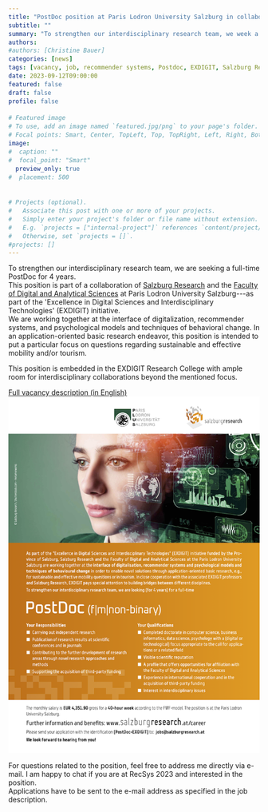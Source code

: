 ```yaml
---
title: "PostDoc position at Paris Lodron University Salzburg in collaboration with Salzburg Research"
subtitle: ""
summary: "To strengthen our interdisciplinary research team, we week a PostDoc working at the interface of digitalisation, recommender systems and psychological models and techniques of behavioural change—a collaboration between Salzburg Research and Paris Lodron University Salzburg as part of the 'Excellence in Digital Sciences and Interdisciplinary Technologies' (EXDIGIT) initiative."
authors: 
#authors: [Christine Bauer]
categories: [news]
tags: [vacancy, job, recommender systems, Postdoc, EXDIGIT, Salzburg Research, behavioral change]
date: 2023-09-12T09:00:00
featured: false
draft: false
profile: false

# Featured image
# To use, add an image named `featured.jpg/png` to your page's folder.
# Focal points: Smart, Center, TopLeft, Top, TopRight, Left, Right, BottomLeft, Bottom, BottomRight.
image:
#  caption: ""
#  focal_point: "Smart"
  preview_only: true
#  placement: 500


# Projects (optional).
#   Associate this post with one or more of your projects.
#   Simply enter your project's folder or file name without extension.
#   E.g. `projects = ["internal-project"]` references `content/project/deep-learning/index.md`.
#   Otherwise, set `projects = []`.
#projects: []
---
```


To strengthen our interdisciplinary research team, we are seeking a full-time PostDoc for 4 years.  
This position is part of a collaboration of [Salzburg Research](https://www.salzburgresearch.at/en/) and the [Faculty of Digital and Analytical Sciences](https://www.plus.ac.at/digital-and-analytical-sciences/?lang=en) at Paris Lodron University Salzburg---as part of the 'Excellence in Digital Sciences and Interdisciplinary Technologies' (EXDIGIT) initiative.  
We are working together at the interface of digitalization, recommender systems, and psychological models and techniques of behavioral change. In an application-oriented basic research endeavor, this position is intended to put a particular focus on questions regarding sustainable and effective mobility and/or tourism.

This position is embedded in the EXDIGIT Research College with ample room for interdisciplinary collaborations beyond the mentioned focus.

[Full vacancy description (in English)](./job_postdoc.pdf) 
![Pic of full vacancy description; full text in the linked pdf above.](./job_postdoc_featured.png)

For questions related to the position, feel free to address me directly via e-mail. I am happy to chat if you are at RecSys 2023 and interested in the position.  
Applications have to be sent to the e-mail address as specified in the job description.